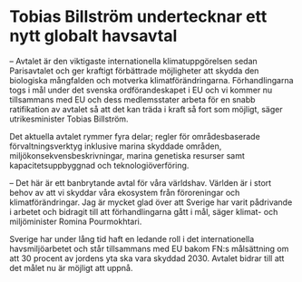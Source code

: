# Tobias Billström undertecknar ett nytt globalt havsavtal

– Avtalet är den viktigaste internationella klimatuppgörelsen sedan Parisavtalet och ger kraftigt förbättrade möjligheter att skydda den biologiska mångfalden och motverka klimatförändringarna. Förhandlingarna togs i mål under det svenska ordförandeskapet i EU och vi kommer nu tillsammans med EU och dess medlemsstater arbeta för en snabb ratifikation av avtalet så att det kan träda i kraft så fort som möjligt, säger utrikesminister Tobias Billström.

Det aktuella avtalet rymmer fyra delar; regler för områdesbaserade förvaltningsverktyg inklusive marina skyddade ­områden, miljökonsekvensbeskrivningar, marina genetiska resurser samt kapacitetsuppbyggnad och teknologiöverföring.

– Det här är ett banbrytande avtal för våra världshav. Världen är i stort behov av att vi skyddar våra ekosystem från föroreningar och klimatförändringar. Jag är mycket glad över att Sverige har varit pådrivande i arbetet och bidragit till att förhandlingarna gått i mål, säger klimat- och miljöminister Romina Pourmokhtari.

Sverige har under lång tid haft en ledande roll i det internationella havsmiljöarbetet och står tillsammans med EU bakom FN:s målsättning om att 30 procent av jordens yta ska vara skyddad 2030. Avtalet bidrar till att det målet nu är möjligt att uppnå.
